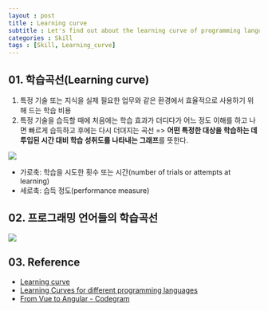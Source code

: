 ```yaml
---
layout : post
title : Learning curve
subtitle : Let's find out about the learning curve of programming languages
categories : Skill
tags : [Skill, Learning_curve]
---
```


## 01. 학습곡선(Learning curve)

1. 특정 기술 또는 지식을 실제 필요한 업무와 같은 환경에서 효율적으로 사용하기 위해 드는 학습 비용
2. 특정 기술을 습득할 때에 처음에는 학습 효과가 더디다가 어느 정도 이해를 하고 나면 빠르게 습득하고 후에는 다시 더뎌지는 곡선
=> **어떤 특정한 대상을 학습하는 데 투입된 시간 대비 학습 성취도를 나타내는 그래프**를 뜻한다.

<img src="https://github.com/WoojinJeonkr/WoojinJeonkr.github.io/blob/main/assets/images/post_image/Learning_curve.png?raw=true" />

- 가로축: 학습을 시도한 횟수 또는 시간(number of trials or attempts at learning)
- 세로축: 습득 정도(performance measure)

## 02. 프로그래밍 언어들의 학습곡선

<img src="https://github.com/WoojinJeonkr/WoojinJeonkr.github.io/blob/main/assets/images/post_image/Programming_Language_Learning_curve.png?raw=true" />

## 03. Reference

- [Learning curve](https://en.wikipedia.org/wiki/Learning_curve)
- [Learning Curves for different programming languages](https://www.reddit.com/r/ProgrammerHumor/comments/2qitym/learning_curves_for_different_programming/?utm_source=share&utm_medium=web2x&context=3)
- [From Vue to Angular - Codegram](https://images.app.goo.gl/KDP21NtEqqPHTqdE8)